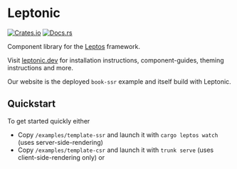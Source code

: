 # Leptonic

<!-- ![Build](https://gitlab.com/lukaspotthast/leptonic/badges/main/pipeline.svg) -->
[![Crates.io](https://img.shields.io/crates/v/leptonic)](https://crates.io/crates/leptonic)
[![Docs.rs](https://docs.rs/leptonic/badge.svg)](https://docs.rs/leptonic)

Component library for the [Leptos](https://github.com/leptos-rs/leptos) framework.

Visit [leptonic.dev](https://leptonic.dev) for installation instructions, component-guides, theming instructions and more.

Our website is the deployed `book-ssr` example and itself build with Leptonic.

## Quickstart

To get started quickly either

- Copy `/examples/template-ssr` and launch it with `cargo leptos watch` (uses server-side-rendering)
- Copy `/examples/template-csr` and launch it with `trunk serve` (uses client-side-rendering only) or

